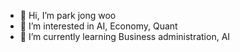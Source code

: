 - 👋 Hi, I’m park jong woo
- 👀 I’m interested in AI, Economy, Quant
- 🌱 I’m currently learning Business administration, AI


<!---
parkjongwoo0831/parkjongwoo0831 is a ✨ special ✨ repository because its `README.md` (this file) appears on your GitHub profile.
You can click the Preview link to take a look at your changes.
--->
